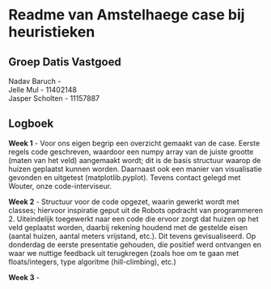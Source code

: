 # Readme van Amstelhaege case bij heuristieken
## Groep Datis Vastgoed
Nadav Baruch - </br>
Jelle Mul - 11402148</br>
Jasper Scholten - 11157887

## Logboek
**Week 1** - Voor ons eigen begrip een overzicht gemaakt van de case. Eerste regels code geschreven, waardoor een numpy array van de juiste grootte (maten van het veld) aangemaakt wordt; dit is de basis structuur waarop de huizen geplaatst kunnen worden. Daarnaast ook een manier van visualisatie gevonden en uitgetest (matplotlib.pyplot). Tevens contact gelegd met Wouter, onze code-interviseur.

**Week 2** - Structuur voor de code opgezet, waarin gewerkt wordt met classes; hiervoor inspiratie geput uit de Robots opdracht van programmeren 2. Uiteindelijk toegewerkt naar een code die ervoor zorgt dat huizen op het veld geplaatst worden, daarbij rekening houdend met de gestelde eisen (aantal huizen, aantal meters vrijstand, etc.). Dit tevens gevisualiseerd. Op donderdag de eerste presentatie gehouden, die positief werd ontvangen en waar we nuttige feedback uit terugkregen (zoals hoe om te gaan met floats/integers, type algoritme (hill-climbing), etc.)

**Week 3** -
